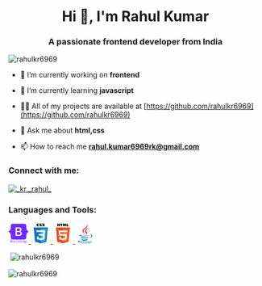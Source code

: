 <h1 align="center">Hi 👋, I'm Rahul Kumar</h1>
<h3 align="center">A passionate frontend developer from India</h3>

<p align="left"> <img src="https://komarev.com/ghpvc/?username=rahulkr6969&label=Profile%20views&color=0e75b6&style=flat" alt="rahulkr6969" /> </p>

- 🔭 I’m currently working on **frontend**

- 🌱 I’m currently learning **javascript**

- 👨‍💻 All of my projects are available at [https://github.com/rahulkr6969](https://github.com/rahulkr6969)

- 💬 Ask me about **html,css**

- 📫 How to reach me **rahul.kumar6969rk@gmail.com**

<h3 align="left">Connect with me:</h3>
<p align="left">
<a href="https://instagram.com/_kr._rahul_" target="blank"><img align="center" src="https://raw.githubusercontent.com/rahuldkjain/github-profile-readme-generator/master/src/images/icons/Social/instagram.svg" alt="_kr._rahul_" height="30" width="40" /></a>
</p>

<h3 align="left">Languages and Tools:</h3>
<p align="left"> <a href="https://getbootstrap.com" target="_blank" rel="noreferrer"> <img src="https://raw.githubusercontent.com/devicons/devicon/master/icons/bootstrap/bootstrap-plain-wordmark.svg" alt="bootstrap" width="40" height="40"/> </a> <a href="https://www.w3schools.com/css/" target="_blank" rel="noreferrer"> <img src="https://raw.githubusercontent.com/devicons/devicon/master/icons/css3/css3-original-wordmark.svg" alt="css3" width="40" height="40"/> </a> <a href="https://www.w3.org/html/" target="_blank" rel="noreferrer"> <img src="https://raw.githubusercontent.com/devicons/devicon/master/icons/html5/html5-original-wordmark.svg" alt="html5" width="40" height="40"/> </a> <a href="https://www.java.com" target="_blank" rel="noreferrer"> <img src="https://raw.githubusercontent.com/devicons/devicon/master/icons/java/java-original.svg" alt="java" width="40" height="40"/> </a> </p>

<p>&nbsp;<img align="center" src="https://github-readme-stats.vercel.app/api?username=rahulkr6969&show_icons=true&locale=en" alt="rahulkr6969" /></p>

<p><img align="center" src="https://github-readme-streak-stats.herokuapp.com/?user=rahulkr6969&" alt="rahulkr6969" /></p>
